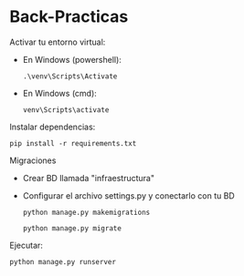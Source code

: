# Back-Practicas

Activar tu entorno virtual:
  - En Windows (powershell):
		
		.\venv\Scripts\Activate
    
  - En Windows (cmd):

    	venv\Scripts\activate

Instalar dependencias:

	pip install -r requirements.txt

Migraciones
  - Crear BD llamada "infraestructura"
  - Configurar el archivo settings.py y conectarlo con tu BD
	
 		python manage.py makemigrations

    	python manage.py migrate

Ejecutar:
	
 	python manage.py runserver
